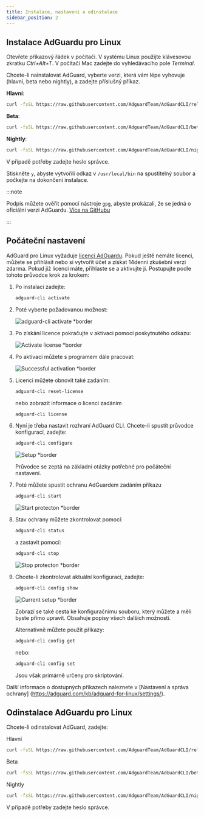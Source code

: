 ```yaml
---
title: Instalace, nastavení a odinstalace
sidebar_position: 2
---
```


## Instalace AdGuardu pro Linux

Otevřete příkazový řádek v počítači. V systému Linux použijte klávesovou zkratku _Ctrl+Alt+T_. V počítači Mac zadejte do vyhledávacího pole _Terminal_.

Chcete-li nainstalovat AdGuard, vyberte verzi, která vám lépe vyhovuje (hlavní, beta nebo nightly), a zadejte příslušný příkaz.

**Hlavní**:

```sh
curl -fsSL https://raw.githubusercontent.com/AdguardTeam/AdGuardCLI/release/install.sh | sh -s -- -v
```

**Beta**:

```sh
curl -fsSL https://raw.githubusercontent.com/AdguardTeam/AdGuardCLI/beta/install.sh | sh -s -- -v
```

**Nightly**:

```sh
curl -fsSL https://raw.githubusercontent.com/AdguardTeam/AdGuardCLI/nightly/install.sh | sh -s -- -v
```

V případě potřeby zadejte heslo správce.

Stiskněte `y`, abyste vytvořili odkaz v `/usr/local/bin` na spustitelný soubor a počkejte na dokončení instalace.

:::note

Podpis můžete ověřit pomocí nástroje `gpg`, abyste prokázali, že se jedná o oficiální verzi AdGuardu. [Více na GitHubu](https://github.com/AdguardTeam/AdGuardCLI?tab=readme-ov-file#verify-releases)

:::

## Počáteční nastavení

AdGuard pro Linux vyžaduje [licenci AdGuardu](https://adguard.com/license.html). Pokud ještě nemáte licenci, můžete se přihlásit nebo si vytvořit účet a získat 14denní zkušební verzi zdarma. Pokud již licenci máte, přihlaste se a aktivujte ji. Postupujte podle tohoto průvodce krok za krokem:

1. Po instalaci zadejte:

    ```sh
    adguard-cli activate
    ```

2. Poté vyberte požadovanou možnost:

    ![adguard-cli activate \*border](https://cdn.adtidy.org/content/Kb/ad_blocker/linux/activation1.png)

3. Po získání licence pokračujte v aktivaci pomocí poskytnutého odkazu:

    ![Activate license \*border](https://cdn.adtidy.org/content/Kb/ad_blocker/linux/activation2.png)

4. Po aktivaci můžete s programem dále pracovat:

    ![Successful activation \*border](https://cdn.adtidy.org/content/Kb/ad_blocker/linux/activation3.png)

5. Licenci můžete obnovit také zadáním:

    ```sh
    adguard-cli reset-license
    ```

    nebo zobrazit informace o licenci zadáním

    ```sh
    adguard-cli license
    ```

6. Nyní je třeba nastavit rozhraní AdGuard CLI. Chcete-li spustit průvodce konfigurací, zadejte:

    ```sh
    adguard-cli configure
    ```

    ![Setup \*border](https://cdn.adtidy.org/content/Kb/ad_blocker/linux/activation4.png)

    Průvodce se zeptá na základní otázky potřebné pro počáteční nastavení.

7. Poté můžete spustit ochranu AdGuardem zadáním příkazu

    ```sh
    adguard-cli start
    ```

    ![Start protecton \*border](https://cdn.adtidy.org/content/Kb/ad_blocker/linux/activation5.png)

8. Stav ochrany můžete zkontrolovat pomocí:

    ```sh
    adguard-cli status
    ```

    a zastavit pomocí:

    ```sh
    adguard-cli stop
    ```

    ![Stop protecton \*border](https://cdn.adtidy.org/content/Kb/ad_blocker/linux/activation6.png)

9. Chcete-li zkontrolovat aktuální konfiguraci, zadejte:

    ```sh
    adguard-cli config show
    ```

    ![Current setup \*border](https://cdn.adtidy.org/content/Kb/ad_blocker/linux/activation7.png)

    Zobrazí se také cesta ke konfiguračnímu souboru, který můžete a měli byste přímo upravit. Obsahuje popisy všech dalších možností.

    Alternativně můžete použít příkazy:

    ```sh
    adguard-cli config get
    ```

    nebo:

    ```sh
    adguard-cli config set
    ```

    Jsou však primárně určeny pro skriptování.

Další informace o dostupných příkazech naleznete v [Nastavení a správa ochrany] (https://adguard.com/kb/adguard-for-linux/settings/).

## Odinstalace AdGuardu pro Linux

Chcete-li odinstalovat AdGuard, zadejte:

Hlavní

```sh
curl -fsSL https://raw.githubusercontent.com/AdguardTeam/AdGuardCLI/release/install.sh | sh -s -- -v -u
```

Beta

```sh
curl -fsSL https://raw.githubusercontent.com/AdguardTeam/AdGuardCLI/beta/install.sh | sh -s -- -v -u
```

Nightly

```sh
curl -fsSL https://raw.githubusercontent.com/AdguardTeam/AdGuardCLI/nightly/install.sh | sh -s -- -v -u
```

V případě potřeby zadejte heslo správce.
